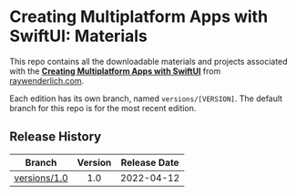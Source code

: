 # Creating Multiplatform Apps with SwiftUI: Materials

This repo contains all the downloadable materials and projects associated with the **[Creating Multiplatform Apps with SwiftUI](https://www.raywenderlich.com/27738755-creating-multiplatform-apps-with-swiftui)** from [raywenderlich.com](https://www.raywenderlich.com).

Each edition has its own branch, named `versions/[VERSION]`. The default branch for this repo is for the most recent edition.

## Release History

| Branch                                                                                  | Version | Release Date |
| --------------------------------------------------------------------------------------- |:-------:|:------------:|
| [versions/1.0](https://github.com/raywenderlich/video-mas-materials/tree/versions/1.0) | 1.0     | 2022-04-12   |
